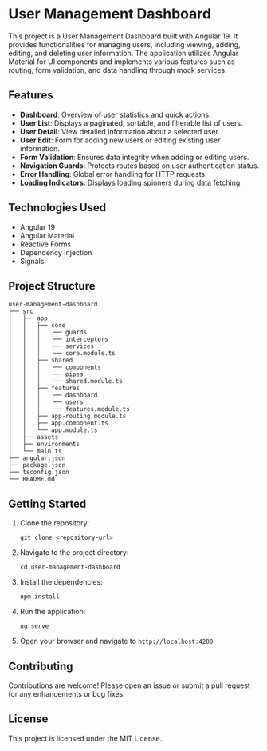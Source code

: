 # User Management Dashboard

This project is a User Management Dashboard built with Angular 19. It provides functionalities for managing users, including viewing, adding, editing, and deleting user information. The application utilizes Angular Material for UI components and implements various features such as routing, form validation, and data handling through mock services.

## Features

- **Dashboard**: Overview of user statistics and quick actions.
- **User List**: Displays a paginated, sortable, and filterable list of users.
- **User Detail**: View detailed information about a selected user.
- **User Edit**: Form for adding new users or editing existing user information.
- **Form Validation**: Ensures data integrity when adding or editing users.
- **Navigation Guards**: Protects routes based on user authentication status.
- **Error Handling**: Global error handling for HTTP requests.
- **Loading Indicators**: Displays loading spinners during data fetching.

## Technologies Used

- Angular 19
- Angular Material
- Reactive Forms
- Dependency Injection
- Signals

## Project Structure

```
user-management-dashboard
├── src
│   ├── app
│   │   ├── core
│   │   │   ├── guards
│   │   │   ├── interceptors
│   │   │   ├── services
│   │   │   └── core.module.ts
│   │   ├── shared
│   │   │   ├── components
│   │   │   ├── pipes
│   │   │   └── shared.module.ts
│   │   ├── features
│   │   │   ├── dashboard
│   │   │   └── users
│   │   │   └── features.module.ts
│   │   ├── app-routing.module.ts
│   │   ├── app.component.ts
│   │   └── app.module.ts
│   ├── assets
│   ├── environments
│   └── main.ts
├── angular.json
├── package.json
├── tsconfig.json
└── README.md
```

## Getting Started

1. Clone the repository:
   ```
   git clone <repository-url>
   ```

2. Navigate to the project directory:
   ```
   cd user-management-dashboard
   ```

3. Install the dependencies:
   ```
   npm install
   ```

4. Run the application:
   ```
   ng serve
   ```

5. Open your browser and navigate to `http://localhost:4200`.

## Contributing

Contributions are welcome! Please open an issue or submit a pull request for any enhancements or bug fixes.

## License

This project is licensed under the MIT License.